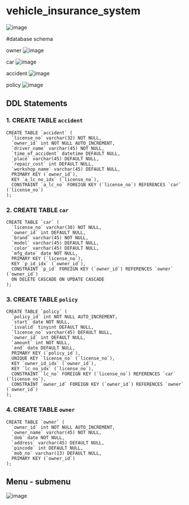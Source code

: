 # vehicle_insurance_system
![image](https://github.com/user-attachments/assets/c061c75f-7738-4f81-a6e8-1492b64c876b)

#database schema

owner
![image](https://github.com/user-attachments/assets/3adca372-1f93-4d8a-b9b8-1a6ffce45a2d)

car
![image](https://github.com/user-attachments/assets/59f2129e-c6c0-48c8-a45d-a55bd0aa1336)

accident
![image](https://github.com/user-attachments/assets/40d7d413-842f-4ab1-883b-fec73a950235)

policy
![image](https://github.com/user-attachments/assets/1bdce37b-420e-47c3-b66d-ae0370b0d684)


## DDL Statements

### 1. CREATE TABLE `accident`
```
CREATE TABLE `accident` (
  `license_no` varchar(32) NOT NULL,
  `owner_id` int NOT NULL AUTO_INCREMENT,
  `driver_name` varchar(45) NOT NULL,
  `time_of_accident` datetime DEFAULT NULL,
  `place` varchar(45) DEFAULT NULL,
  `repair_cost` int DEFAULT NULL,
  `workshop_name` varchar(45) DEFAULT NULL,
  PRIMARY KEY (`owner_id`),
  KEY `a_lc_no_idx` (`license_no`),
  CONSTRAINT `a_lc_no` FOREIGN KEY (`license_no`) REFERENCES `car` (`license_no`)
);
```
### 2. CREATE TABLE `car`
```
CREATE TABLE `car` (
  `license_no` varchar(30) NOT NULL,
  `owner_id` int DEFAULT NULL,
  `brand` varchar(45) NOT NULL,
  `model` varchar(45) DEFAULT NULL,
  `color` varchar(45) DEFAULT NULL,
  `mfg_date` date NOT NULL,
  PRIMARY KEY (`license_no`),
  KEY `p_id_idx` (`owner_id`),
  CONSTRAINT `p_id` FOREIGN KEY (`owner_id`) REFERENCES `owner` (`owner_id`) 
  ON DELETE CASCADE ON UPDATE CASCADE
);
```
### 3. CREATE TABLE `policy`
```
CREATE TABLE `policy` (
  `policy_id` int NOT NULL AUTO_INCREMENT,
  `start` date NOT NULL,
  `isvalid` tinyint DEFAULT NULL,
  `license_no` varchar(45) DEFAULT NULL,
  `owner_id` int DEFAULT NULL,
  `amount` int NOT NULL,
  `end` date DEFAULT NULL,
  PRIMARY KEY (`policy_id`),
  UNIQUE KEY `license_no` (`license_no`),
  KEY `owner_id_idx` (`owner_id`),
  KEY `lc_no_idx` (`license_no`),
  CONSTRAINT `lc_no` FOREIGN KEY (`license_no`) REFERENCES `car` (`license_no`),
  CONSTRAINT `owner_id` FOREIGN KEY (`owner_id`) REFERENCES `owner` (`owner_id`)
);
```
### 4. CREATE TABLE `owner`
```
CREATE TABLE `owner` (
  `owner_id` int NOT NULL AUTO_INCREMENT,
  `owner_name` varchar(45) NOT NULL,
  `dob` date NOT NULL,
  `address` varchar(45) DEFAULT NULL,
  `pincode` int DEFAULT NULL,
  `mob_no` varchar(13) DEFAULT NULL,
  PRIMARY KEY (`owner_id`)
);
```

## Menu - submenu
![image](https://github.com/user-attachments/assets/d2885bf7-78ba-481c-aded-03c8c723a33d)







